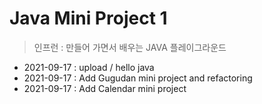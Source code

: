# Java Mini Project 1 
> 인프런 : 만들어 가면서 배우는 JAVA 플레이그라운드
* 2021-09-17 : upload / hello java
* 2021-09-17 : Add Gugudan mini project and refactoring 
* 2021-09-17 : Add Calendar mini project
